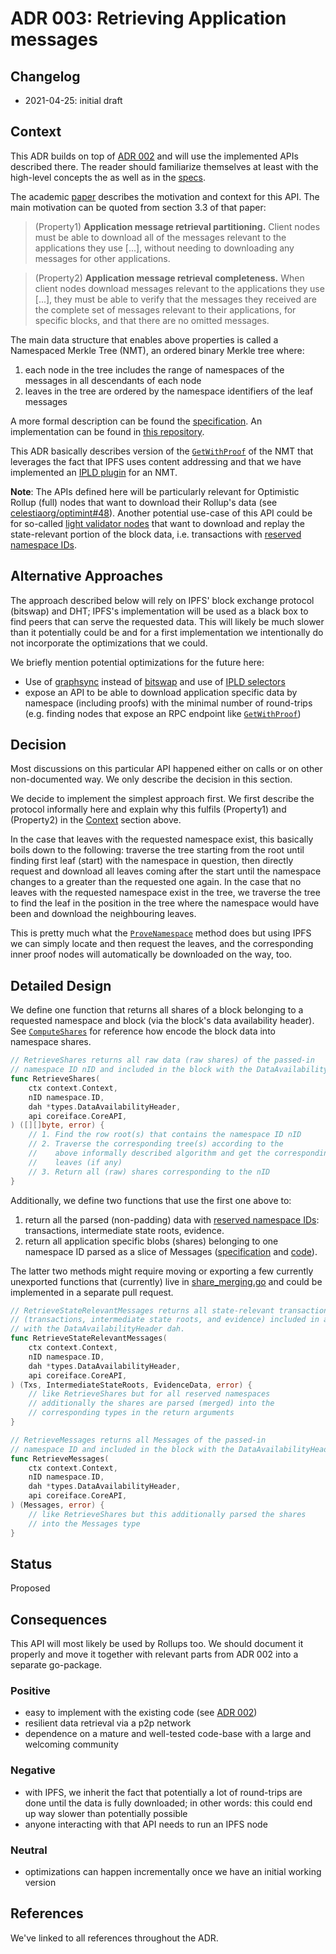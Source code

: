# ADR 003: Retrieving Application messages

## Changelog

- 2021-04-25: initial draft

## Context

This ADR builds on top of [ADR 002](adr-002-ipld-da-sampling.md) and will use the implemented APIs described there.
The reader should familiarize themselves at least with the high-level concepts the as well as in the [specs](https://github.com/celestiaorg/celestia-specs/blob/master/src/specs/data_structures.md#2d-reed-solomon-encoding-scheme).

The academic [paper](https://arxiv.org/abs/1905.09274) describes the motivation and context for this API.
The main motivation can be quoted from section 3.3 of that paper:

> (Property1) **Application message retrieval partitioning.** Client nodes must be able to download all of the messages relevant to the applications they use [...], without needing to downloading any messages for other applications.

> (Property2) **Application message retrieval completeness.** When client nodes download messages relevant to the applications they use [...], they must be able to verify that the messages they received are the complete set of messages relevant to their applications, for specific
blocks, and that there are no omitted messages.



The main data structure that enables above properties is called a Namespaced Merkle Tree (NMT), an ordered binary Merkle tree where:
1. each node in the tree includes the range of namespaces of the messages in all descendants of each node
2. leaves in the tree are ordered by the namespace identifiers of the leaf messages

A more formal description can be found the [specification](https://github.com/celestiaorg/celestia-specs/blob/de5f4f74f56922e9fa735ef79d9e6e6492a2bad1/specs/data_structures.md#namespace-merkle-tree).
An implementation can be found in [this repository](https://github.com/celestiaorg/nmt).

This ADR basically describes version of the [`GetWithProof`](https://github.com/celestiaorg/nmt/blob/ddcc72040149c115f83b2199eafabf3127ae12ac/nmt.go#L193-L196) of the NMT that leverages the fact that IPFS uses content addressing and that we have implemented an [IPLD plugin](https://github.com/celestiaorg/celestia-core/tree/37502aac69d755c189df37642b87327772f4ac2a/p2p/ipld) for an NMT.

**Note**: The APIs defined here will be particularly relevant for Optimistic Rollup (full) nodes that want to download their Rollup's data (see [celestiaorg/optimint#48](https://github.com/celestiaorg/optimint/issues/48)).
Another potential use-case of this API could be for so-called [light validator nodes](https://github.com/celestiaorg/celestia-specs/blob/master/src/specs/node_types.md#node-type-definitions) that want to download and replay the state-relevant portion of the block data, i.e. transactions with [reserved namespace IDs](https://github.com/celestiaorg/celestia-specs/blob/master/specs/consensus.md#reserved-namespace-ids).

## Alternative Approaches

The approach described below will rely on IPFS' block exchange protocol (bitswap) and DHT; IPFS's implementation will be used as a black box to find peers that can serve the requested data.
This will likely be much slower than it potentially could be and for a first implementation we intentionally do not incorporate the optimizations that we could.

We briefly mention potential optimizations for the future here:
- Use of [graphsync](https://github.com/ipld/specs/blob/5d3a3485c5fe2863d613cd9d6e18f96e5e568d16/block-layer/graphsync/graphsync.md) instead of [bitswap](https://docs.ipfs.io/concepts/bitswap/) and use of [IPLD selectors](https://github.com/ipld/specs/blob/5d3a3485c5fe2863d613cd9d6e18f96e5e568d16/design/history/exploration-reports/2018.10-selectors-design-goals.md)
- expose an API to be able to download application specific data by namespace (including proofs) with the minimal number of round-trips (e.g. finding nodes that expose an RPC endpoint like [`GetWithProof`](https://github.com/celestiaorg/nmt/blob/ddcc72040149c115f83b2199eafabf3127ae12ac/nmt.go#L193-L196))

## Decision

Most discussions on this particular API happened either on calls or on other non-documented way.
We only describe the decision in this section.

We decide to implement the simplest approach first.
We first describe the protocol informally here and explain why this fulfils (Property1) and (Property2) in the [Context](#context) section above.

In the case that leaves with the requested namespace exist, this basically boils down to the following: traverse the tree starting from the root until finding first leaf (start) with the namespace in question, then directly request and download all leaves coming after the start until the namespace changes to a greater than the requested one again.
In the case that no leaves with the requested namespace exist in the tree, we traverse the tree to find the leaf in the position in the tree where the namespace would have been and download the neighbouring leaves.

This is pretty much what the [`ProveNamespace`](https://github.com/celestiaorg/nmt/blob/ddcc72040149c115f83b2199eafabf3127ae12ac/nmt.go#L132-L146) method does but using IPFS we can simply locate and then request the leaves, and the corresponding inner proof nodes will automatically be downloaded on the way, too.

## Detailed Design

We define one function that returns all shares of a block belonging to a requested namespace and block (via the block's data availability header).
See [`ComputeShares`](https://github.com/celestiaorg/celestia-core/blob/1a08b430a8885654b6e020ac588b1080e999170c/types/block.go#L1371) for reference how encode the block data into namespace shares.

```go
// RetrieveShares returns all raw data (raw shares) of the passed-in
// namespace ID nID and included in the block with the DataAvailabilityHeader dah.
func RetrieveShares(
    ctx context.Context,
    nID namespace.ID,
    dah *types.DataAvailabilityHeader,
    api coreiface.CoreAPI,
) ([][]byte, error) {
    // 1. Find the row root(s) that contains the namespace ID nID
    // 2. Traverse the corresponding tree(s) according to the
    //    above informally described algorithm and get the corresponding
    //    leaves (if any)
    // 3. Return all (raw) shares corresponding to the nID
}

```

Additionally, we define two functions that use the first one above to:
1. return all the parsed (non-padding) data with [reserved namespace IDs](https://github.com/celestiaorg/celestia-specs/blob/de5f4f74f56922e9fa735ef79d9e6e6492a2bad1/specs/consensus.md#reserved-namespace-ids): transactions, intermediate state roots, evidence.
2. return all application specific blobs (shares) belonging to one namespace ID parsed as a slice of Messages ([specification](https://github.com/celestiaorg/celestia-specs/blob/de5f4f74f56922e9fa735ef79d9e6e6492a2bad1/specs/data_structures.md#message) and [code](https://github.com/celestiaorg/celestia-core/blob/1a08b430a8885654b6e020ac588b1080e999170c/types/block.go#L1336)).

The latter two methods might require moving or exporting a few currently unexported functions that (currently) live in [share_merging.go](https://github.com/celestiaorg/celestia-core/blob/1a08b430a8885654b6e020ac588b1080e999170c/types/share_merging.go#L57-L76) and could be implemented in a separate pull request.

```go
// RetrieveStateRelevantMessages returns all state-relevant transactions
// (transactions, intermediate state roots, and evidence) included in a block
// with the DataAvailabilityHeader dah.
func RetrieveStateRelevantMessages(
    ctx context.Context,
    nID namespace.ID,
    dah *types.DataAvailabilityHeader,
    api coreiface.CoreAPI,
) (Txs, IntermediateStateRoots, EvidenceData, error) {
    // like RetrieveShares but for all reserved namespaces
    // additionally the shares are parsed (merged) into the
    // corresponding types in the return arguments
}
```

```go
// RetrieveMessages returns all Messages of the passed-in
// namespace ID and included in the block with the DataAvailabilityHeader dah.
func RetrieveMessages(
    ctx context.Context,
    nID namespace.ID,
    dah *types.DataAvailabilityHeader,
    api coreiface.CoreAPI,
) (Messages, error) {
    // like RetrieveShares but this additionally parsed the shares
    // into the Messages type
}
```

## Status

Proposed

## Consequences

This API will most likely be used by Rollups too.
We should document it properly and move it together with relevant parts from ADR 002 into a separate go-package.

### Positive

- easy to implement with the existing code (see [ADR 002](https://github.com/celestiaorg/celestia-core/blob/47d6c965704e102ae877b2f4e10aeab782d9c648/docs/adr/adr-002-ipld-da-sampling.md#detailed-design))
- resilient data retrieval via a p2p network
- dependence on a mature and well-tested code-base with a large and welcoming community

### Negative

- with IPFS, we inherit the fact that potentially a lot of round-trips are done until the data is fully downloaded; in other words: this could end up way slower than potentially possible
- anyone interacting with that API needs to run an IPFS node

### Neutral

- optimizations can happen incrementally once we have an initial working version

## References

We've linked to all references throughout the ADR.
